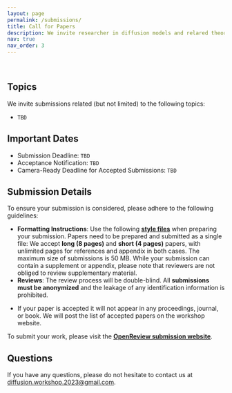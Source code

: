 ```yaml
---
layout: page
permalink: /submissions/
title: Call for Papers
description: We invite researcher in diffusion models and relared theory and applications to submit their latest work to our workshop. Accepted papers will be presented as posters during the poster sessions. Selected works will also be highlighted as contributed talks.
nav: true
nav_order: 3
---
```


<br>

## Topics

We invite submissions related (but not limited) to the following topics:

*   `TBD`

## Important Dates

*   Submission Deadline: `TBD`
*   Acceptance Notification: `TBD`
*   Camera-Ready Deadline for Accepted Submissions: `TBD`

## Submission Details

To ensure your submission is considered, please adhere to the following guidelines:

*   **Formatting Instructions**: Use the following **[style files](/assets/files/TBC.zip)** when preparing your submission. Papers need to be prepared and submitted as a single file: We accept **long (8 pages)** and **short (4 pages)** papers, with unlimited pages for references and appendix in both cases. The maximum size of submissions is 50 MB. While your submission can contain a supplement or appendix, please note that reviewers are not obliged to review supplementary material.
*   **Reviews**: The review process will be double-blind. All **submissions must be anonymized** and the leakage of any identification information is prohibited.
<!-- *   **Dual Submission Policy**: If the submission was accepted at prior conferences, journal, or workshops (including ICML 2023), it should be extended to be considered for acceptance at our workshop. Papers that are currently under review are welcome to be submitted to our workshop. -->
*   If your paper is accepted it will not appear in any proceedings, journal, or book. We will post the list of accepted papers on the workshop website.

To submit your work, please visit the **[OpenReview submission website]()**.


## Questions

If you have any questions, please do not hesitate to contact us at [diffusion.workshop.2023@gmail.com](mailto:diffusion.workshop.2023@gmail.com).
